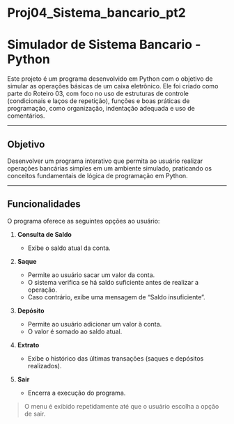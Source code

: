 # Proj04_Sistema_bancario_pt2
# Simulador de Sistema Bancario - Python

Este projeto é um programa desenvolvido em Python com o objetivo de simular as operações básicas de um caixa eletrônico. Ele foi criado como parte do Roteiro 03, com foco no uso de estruturas de controle (condicionais e laços de repetição), funções e boas práticas de programação, como organização, indentação adequada e uso de comentários.

---

## Objetivo

Desenvolver um programa interativo que permita ao usuário realizar operações bancárias simples em um ambiente simulado, praticando os conceitos fundamentais de lógica de programação em Python.

---

## Funcionalidades

O programa oferece as seguintes opções ao usuário:

1. **Consulta de Saldo**  
   - Exibe o saldo atual da conta.

2. **Saque**  
   - Permite ao usuário sacar um valor da conta.  
   - O sistema verifica se há saldo suficiente antes de realizar a operação.  
   - Caso contrário, exibe uma mensagem de “Saldo insuficiente”.

3. **Depósito**  
   - Permite ao usuário adicionar um valor à conta.  
   - O valor é somado ao saldo atual.

4. **Extrato**  
   - Exibe o histórico das últimas transações (saques e depósitos realizados).

5. **Sair**  
   - Encerra a execução do programa.

> O menu é exibido repetidamente até que o usuário escolha a opção de sair.

